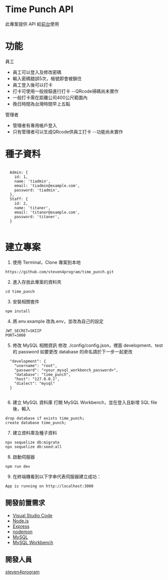 # Time Punch API

此專案提供 API 給[前台](https://steven4program.github.io/time-punch-vue)使用

# 功能
員工
- 員工可以登入及修改密碼
- 輸入密碼錯誤5次，帳號即會被鎖住
- 員工登入後可以打卡
- 打卡可使用一般按鈕進行打卡 --QRcode掃碼尚未實作
- 一般打卡需在距離公司400公尺範圍內
- 換日時間為台灣時間早上五點

管理者
- 管理者有專用帳戶登入
- 只有管理者可以生成QRcode供員工打卡 --功能尚未實作


# 種子資料

```

  Admin: {
    id: 1,
    name: 'tiadmin',
    email: 'tiadmin@example.com',
    password: 'tiadmin',
  },
  Staff: {
    id: 2,
    name: 'titaner',
    email: 'titaner@example.com',
    password: 'titaner',
  }
  
```

# 建立專案

1. 使用 Terminal，Clone 專案到本地

```
https://github.com/steven4program/time_punch.git
```

2. 進入存放此專案的資料夾

```
cd time_punch
```

3. 安裝相關套件

```
npm install
```

4. 將.env.example 改為.env，並改為自己的設定

```
JWT_SECRET=SKIIP
PORT=3000

```

5. 修改 MySQL 相關資訊
   修改 ./config/config.json，裡面 development、test 的 password
   如要更改 database 的命名請於下一步一起更改

```
  "development": {
    "username": "root",
    "password": "<your_mysql_workbench_password>",
    "database": "time_punch",
    "host": "127.0.0.1",
    "dialect": "mysql"
  }
  
```

6. 建立 MySQL 資料庫
   打開 MySQL Workbench，並在登入且新增 SQL file 後，輸入

```
drop database if exists time_punch;
create database time_punch;
```

7. 建立資料庫及種子資料

```
npx sequelize db:migrate
npx sequelize db:seed:all
```

8. 啟動伺服器

```
npm run dev
```

9. 在終端機看到以下字串代表伺服器建立成功：

```
App is running on http://localhost:3000
```


## 開發前置需求

- [Visual Studio Code](https://code.visualstudio.com/)
- [Node.js](https://nodejs.org/en/)
- [Express](https://www.npmjs.com/package/express)
- [nodemon](https://www.npmjs.com/package/nodemon)
- [MySQL](https://www.mysql.com/)
- [MySQL Workbench](https://dev.mysql.com/downloads/mysql/)

## 開發人員

[steven4program](https://github.com/steven4program)
